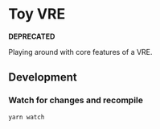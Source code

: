 # Toy VRE

**DEPRECATED**

Playing around with core features of a VRE.

## Development

### Watch for changes and recompile

```shell
yarn watch
```
